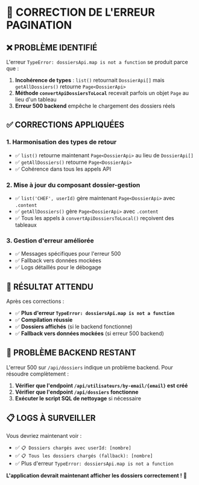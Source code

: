 # 🎯 CORRECTION DE L'ERREUR PAGINATION

## ❌ **PROBLÈME IDENTIFIÉ**

L'erreur `TypeError: dossiersApi.map is not a function` se produit parce que :

1. **Incohérence de types** : `list()` retournait `DossierApi[]` mais `getAllDossiers()` retourne `Page<DossierApi>`
2. **Méthode `convertApiDossiersToLocal`** recevait parfois un objet `Page` au lieu d'un tableau
3. **Erreur 500 backend** empêche le chargement des dossiers réels

## ✅ **CORRECTIONS APPLIQUÉES**

### **1. Harmonisation des types de retour**
- ✅ `list()` retourne maintenant `Page<DossierApi>` au lieu de `DossierApi[]`
- ✅ `getAllDossiers()` retourne `Page<DossierApi>`
- ✅ Cohérence dans tous les appels API

### **2. Mise à jour du composant dossier-gestion**
- ✅ `list('CHEF', userId)` gère maintenant `Page<DossierApi>` avec `.content`
- ✅ `getAllDossiers()` gère `Page<DossierApi>` avec `.content`
- ✅ Tous les appels à `convertApiDossiersToLocal()` reçoivent des tableaux

### **3. Gestion d'erreur améliorée**
- ✅ Messages spécifiques pour l'erreur 500
- ✅ Fallback vers données mockées
- ✅ Logs détaillés pour le débogage

## 🎯 **RÉSULTAT ATTENDU**

Après ces corrections :
- ✅ **Plus d'erreur `TypeError: dossiersApi.map is not a function`**
- ✅ **Compilation réussie**
- ✅ **Dossiers affichés** (si le backend fonctionne)
- ✅ **Fallback vers données mockées** (si erreur 500 backend)

## 🚨 **PROBLÈME BACKEND RESTANT**

L'erreur 500 sur `/api/dossiers` indique un problème backend. Pour résoudre complètement :

1. **Vérifier que l'endpoint `/api/utilisateurs/by-email/{email}` est créé**
2. **Vérifier que l'endpoint `/api/dossiers` fonctionne**
3. **Exécuter le script SQL de nettoyage** si nécessaire

## 📋 **LOGS À SURVEILLER**

Vous devriez maintenant voir :
- ✅ `📋 Dossiers chargés avec userId: [nombre]`
- ✅ `📋 Tous les dossiers chargés (fallback): [nombre]`
- ✅ Plus d'erreur `TypeError: dossiersApi.map is not a function`

**L'application devrait maintenant afficher les dossiers correctement !** 🚀
